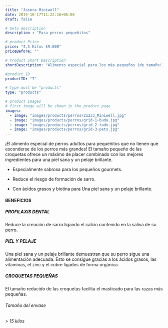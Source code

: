 ```yaml
---
title: "Josera Miniwell"
date: 2019-10-17T11:22:16+06:00
draft: false

# meta description
description : "Para perros pequeñitos"

# product Price
price: "4,5 Kilos $9.000"
priceBefore: ""

# Product Short Description
shortDescription: "Alimento especial para los más pequeños (de tamaño!) en la casa"

#product ID
productID: "7"

# type must be "products"
type: "products"

# product Images
# first image will be shown in the product page
images:
  - image: "images/products/perros/21233_Miniwell.jpg"
  - image: "images/products/perros/grid-1-buda.jpg"
  - image: "images/products/perros/grid-2-todo.jpg"
  - image: "images/products/perros/grid-3-pets.jpg"
---
```


¡El alimento especial de perros adultos para pequeñitos que no tienen que esconderse de los perros más grandes! El tamaño pequeño de las croquetas ofrece un máximo de placer combinado con los mejores ingredientes para una piel sana y un pelaje brillante.

- Especialmente sabrosa para los pequeños  gourmets.

- Reduce el riesgo de formación de sarro.

- Con ácidos grasos y biotina para Una piel sana y un pelaje brillante.

#### BENEFICIOS <br>

##### PROFILAXIS DENTAL
Reduce la creación de sarro ligando el calcio contenido en la saliva de su perro.

##### PIEL Y PELAJE
Una piel sana y un pelaje brillante demuestran que su perro sigue una alimentación adecuada. Esto se consigue gracias a los ácidos grasos, las vitaminas, el zinc y el cobre ligados de forma orgánica.

##### CROQUETAS PEQUEÑAS
El tamaño reducido de las croquetas facilita el masticado para las razas más pequeñas.

###### Tamaño del envase 

###### > 15 kilos